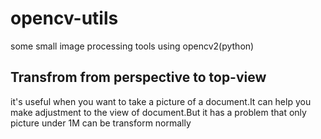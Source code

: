 # opencv-utils
some small image processing tools using opencv2(python)

## Transfrom from perspective to top-view
it's useful when you want to take a picture of a document.It can help you make adjustment to the view of document.But it has a problem that only picture under 1M can be transform normally
